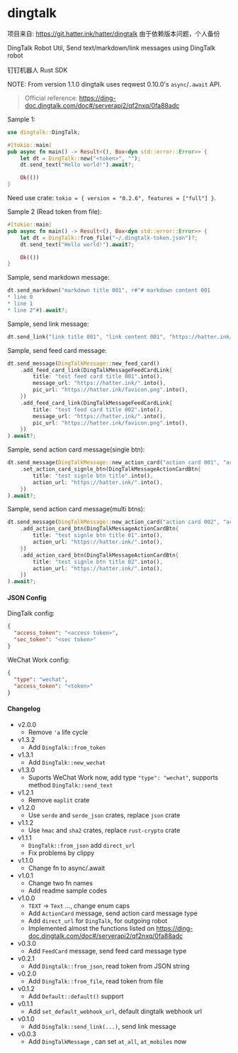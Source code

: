 # dingtalk
项目来自: https://git.hatter.ink/hatter/dingtalk
由于依赖版本问题，个人备份

DingTalk Robot Util, Send text/markdown/link messages using DingTalk robot

钉钉机器人 Rust SDK

NOTE: From version 1.1.0 dingtalk uses reqwest 0.10.0's `async`/`.await` API.

> Official reference: https://ding-doc.dingtalk.com/doc#/serverapi2/qf2nxq/0fa88adc


Sample 1:
```rust
use dingtalk::DingTalk;

#[tokio::main]
pub async fn main() -> Result<(), Box<dyn std::error::Error>> {
    let dt = DingTalk::new("<token>", "");
    dt.send_text("Hello world!").await?;

    Ok(())
}
```

Need use crate: `tokio = { version = "0.2.6", features = ["full"] }`.

Sample 2 (Read token from file):
```rust
#[tokio::main]
pub async fn main() -> Result<(), Box<dyn std::error::Error>> {
    let dt = DingTalk::from_file("~/.dingtalk-token.json")?;
    dt.send_text("Hello world!").await?;

    Ok(())
}
```

Sample, send markdown message:
```rust
dt.send_markdown("markdown title 001", r#"# markdown content 001
* line 0
* line 1
* line 2"#).await?;
```

Sample, send link message:
```rust
dt.send_link("link title 001", "link content 001", "https://hatter.ink/favicon.png", "https://hatter.ink/").await?;
```

Sample, send feed card message:
```rust
dt.send_message(DingTalkMessage::new_feed_card()
    .add_feed_card_link(DingTalkMessageFeedCardLink{
        title: "test feed card title 001".into(),
        message_url: "https://hatter.ink/".into(),
        pic_url: "https://hatter.ink/favicon.png".into(),
    })
    .add_feed_card_link(DingTalkMessageFeedCardLink{
        title: "test feed card title 002".into(),
        message_url: "https://hatter.ink/".into(),
        pic_url: "https://hatter.ink/favicon.png".into(),
    })
).await?;
```

Sample, send action card message(single btn):
```rust
dt.send_message(DingTalkMessage::new_action_card("action card 001", "action card text 001")
    .set_action_card_signle_btn(DingTalkMessageActionCardBtn{
        title: "test signle btn title".into(),
        action_url: "https://hatter.ink/".into(),
    })
).await?;
```

Sample, send action card message(multi btns):
```rust
dt.send_message(DingTalkMessage::new_action_card("action card 002", "action card text 002")
    .add_action_card_btn(DingTalkMessageActionCardBtn{
        title: "test signle btn title 01".into(),
        action_url: "https://hatter.ink/".into(),
    })
    .add_action_card_btn(DingTalkMessageActionCardBtn{
        title: "test signle btn title 02".into(),
        action_url: "https://hatter.ink/".into(),
    })
).await?;
```

#### JSON Config

DingTalk config:
```json
{
  "access_token": "<access token>",
  "sec_token": "<sec token>"
}
```

WeChat Work config:
```json
{
  "type": "wechat",
  "access_token": "<token>"
}
```


#### Changelog

* v2.0.0
    * Remove `'a` life cycle
* v1.3.2
    * Add `DingTalk::from_token`
* v1.3.1
    * Add `DingTalk::new_wechat`
* v1.3.0
    * Suports WeChat Work now, add type `"type": "wechat"`, supports method `DingTalk::send_text`
* v1.2.1
    * Remove `maplit` crate
* v1.2.0
    * Use `serde` and `serde_json` crates, replace `json` crate
* v1.1.2
    * Use `hmac` and `sha2` crates, replace `rust-crypto` crate
* v1.1.1
    * `DingTalk::from_json` add `direct_url`
    * Fix problems by clippy
* v1.1.0
    * Change fn to async/.await
* v1.0.1
    * Change two fn names
    * Add readme sample codes
* v1.0.0
    * `TEXT` -> `Text` ..., change enum caps
    * Add `ActionCard` message, send action card message type
    * Add `direct_url` for `DingTalk`, for outgoing robot
    * Implemented almost the functions listed on https://ding-doc.dingtalk.com/doc#/serverapi2/qf2nxq/0fa88adc
* v0.3.0
    * Add `FeedCard` message, send feed card message type
* v0.2.1
    * Add `Dingtalk::from_json`, read token from JSON string
* v0.2.0
    * Add `DingTalk::from_file`, read token from file
* v0.1.2
    * Add `Default::default()` support
* v0.1.1
    * Add `set_default_webhook_url`, default dingtalk webhook url
* v0.1.0
    * Add `DingTalk::send_link(...)`, send link message
* v0.0.3
    * Add `DingTalkMessage` , can set `at_all`, `at_mobiles` now

